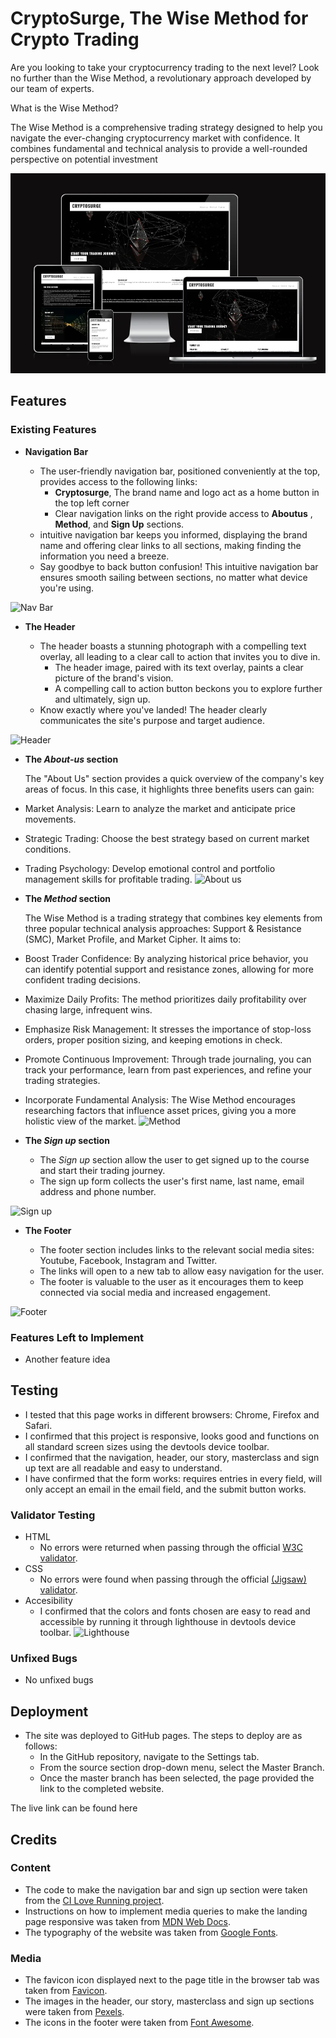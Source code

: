 # CryptoSurge, The Wise Method for Crypto Trading

Are you looking to take your cryptocurrency trading to the next level? Look no further than the Wise Method, a revolutionary approach developed by our team of experts.

What is the Wise Method?

The Wise Method is a comprehensive trading strategy designed to help you navigate the ever-changing cryptocurrency market with confidence. It combines fundamental and technical analysis to provide a well-rounded perspective on potential investment

![Responsive Mockup](assets/images-readme/responsive-mockup.webp)

## Features 

### Existing Features

- __Navigation Bar__

  - The user-friendly navigation bar, positioned conveniently at the top, provides access to the following links:
    - **Cryptosurge**, The brand name and logo act as a home button in the top left corner
    - Clear navigation links on the right provide access to **Aboutus** , **Method**, and **Sign Up** sections.
   - intuitive navigation bar keeps you informed, displaying the brand name and offering clear links to all sections, making finding the information you need a breeze.
  - Say goodbye to back button confusion! This intuitive navigation bar ensures smooth sailing between sections, no matter what device you're using.

![Nav Bar](assets/readme-images/navbar-readme.webp)

- __The Header__

  - The header boasts a stunning photograph with a compelling text overlay, all leading to a clear call to action that invites you to dive in.
    - The header image, paired with its text overlay, paints a clear picture of the brand's vision.
    - A compelling call to action button beckons you to explore further and ultimately, sign up.
  - Know exactly where you've landed! The header clearly communicates the site's purpose and target audience.

![Header](assets/readme-images/header-readme.webp)

- __The *About-us* section__

  The "About Us" section provides a quick overview of the company's key areas of focus. In this case, it highlights three benefits users can gain:

- Market Analysis: Learn to analyze the market and anticipate price movements.
- Strategic Trading: Choose the best strategy based on current market conditions.
-  Trading Psychology: Develop emotional control and portfolio management skills for profitable trading.
![About us](assets/readme-images/story-readme.webp)

- __The *Method* section__

  The Wise Method is a trading strategy that combines key elements from three popular technical analysis approaches: Support & Resistance (SMC), Market Profile, and Market Cipher. It aims to:

- Boost Trader Confidence: By analyzing historical price behavior, you can identify potential support and resistance zones, allowing for more confident trading decisions.
- Maximize Daily Profits: The method prioritizes daily profitability over chasing large, infrequent wins.
- Emphasize Risk Management: It stresses the importance of stop-loss orders, proper position sizing, and keeping emotions in check.
- Promote Continuous Improvement: Through trade journaling, you can track your performance, learn from past experiences, and refine your trading strategies.
- Incorporate Fundamental Analysis: The Wise Method encourages researching factors that influence asset prices, giving you a more holistic view of the market.
![Method](assets/readme-images/masterclass-readme.webp)

- __The *Sign up* section__

  - The *Sign up* section allow the user to get signed up to the course and start their trading journey. 
  - The sign up form collects the user's first name, last name, email address and phone number.

![Sign up](assets/readme-images/signup-readme.webp)

- __The Footer__ 

  - The footer section includes links to the relevant social media sites: Youtube, Facebook, Instagram and Twitter.
  - The links will open to a new tab to allow easy navigation for the user. 
  - The footer is valuable to the user as it encourages them to keep connected via social media and increased engagement.

![Footer](assets/readme-images/footer-readme.webp)

### Features Left to Implement

- Another feature idea

## Testing 

- I tested that this page works in different browsers: Chrome, Firefox and Safari.
- I confirmed that this project is responsive, looks good and functions on all standard screen sizes using the devtools device toolbar.
- I confirmed that the navigation, header, our story, masterclass and sign up text are all readable and easy to understand.
- I have confirmed that the form works: requires entries in every field, will only accept an email in the email field, and the submit button works.

### Validator Testing 

- HTML
  - No errors were returned when passing through the official [W3C validator](https://validator.w3.org/nu/#textarea).
- CSS
  - No errors were found when passing through the official [(Jigsaw) validator](https://jigsaw.w3.org/css-validator/validator).
- Accesibility
  - I confirmed that the colors and fonts chosen are easy to read and accessible by running it through lighthouse in devtools device toolbar.
  ![Lighthouse](assets/readme-images/lighthouse-analysis.webp)

### Unfixed Bugs

- No unfixed bugs

## Deployment

- The site was deployed to GitHub pages. The steps to deploy are as follows: 
  - In the GitHub repository, navigate to the Settings tab. 
  - From the source section drop-down menu, select the Master Branch.
  - Once the master branch has been selected, the page provided the link to the completed website.

The live link can be found here 

## Credits 

### Content 

- The code to make the navigation bar and sign up section were taken from the [CI Love Running project](https://code-institute-solutions.github.io/love-running-v3/).
- Instructions on how to implement media queries to make the landing page responsive was taken from [MDN Web Docs](https://developer.mozilla.org/en-US/docs/Web/CSS/CSS_media_queries/Using_media_queries).
- The typography of the website was taken from [Google Fonts](https://fonts.google.com/).

### Media

- The favicon icon displayed next to the page title in the browser tab was taken from [Favicon](https://favicon.io/).
- The images in the header, our story, masterclass and sign up sections were taken from [Pexels](https://www.pexels.com/).
- The icons in the footer were taken from [Font Awesome](https://fontawesome.com/).